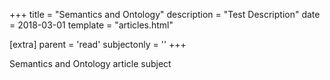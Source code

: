 +++
title = "Semantics and Ontology"
description = "Test Description"
date = 2018-03-01
template = "articles.html"

[extra]
  parent = 'read'
  subjectonly = ''
+++

Semantics and Ontology article subject
